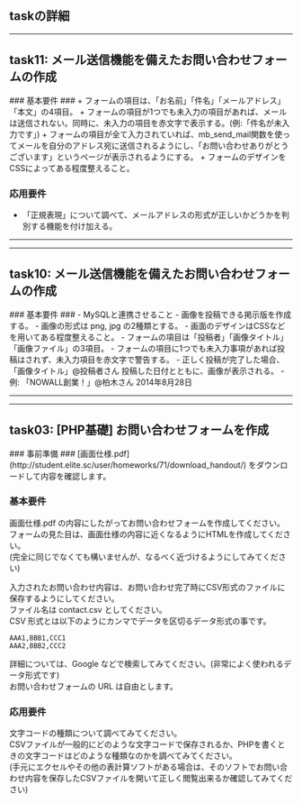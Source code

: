 taskの詳細
------

------
<h2>task11: メール送信機能を備えたお問い合わせフォームの作成</h2>
### 基本要件 ###
+ フォームの項目は、「お名前」「件名」「メールアドレス」「本文」の4項目。  
+ フォームの項目が1つでも未入力の項目があれば、メールは送信されない。同時に、未入力の項目を赤文字で表示する。(例:「件名が未入力です」)  
+ フォームの項目が全て入力されていれば、mb_send_mail関数を使ってメールを自分のアドレス宛に送信されるようにし、「お問い合わせありがとうございます」というページが表示されるようにする。  
+ フォームのデザインをCSSによってある程度整えること。  
    
### 応用要件 ###
+ 「正規表現」について調べて、メールアドレスの形式が正しいかどうかを判別する機能を付け加える。  

------
------
<h2>task10: メール送信機能を備えたお問い合わせフォームの作成</h2>
### 基本要件 ###
- MySQLと連携させること  
- 画像を投稿できる掲示版を作成する。  
- 画像の形式は png, jpg の2種類とする。  
- 画面のデザインはCSSなどを用いてある程度整えること。  
- フォームの項目は「投稿者」「画像タイトル」「画像ファイル」の3項目。  
- フォームの項目に1つでも未入力事項があれば投稿はされず、未入力項目を赤文字で警告する。  
- 正しく投稿が完了した場合、「画像タイトル」@投稿者さん 投稿した日付とともに、画像が表示される。  
- 例: 「NOWALL創業！」@柏木さん 2014年8月28日  

------
------
<h2>task03: [PHP基礎] お問い合わせフォームを作成</h2>
### 事前準備 ###
[画面仕様.pdf](http://student.elite.sc/user/homeworks/71/download_handout/) をダウンロードして内容を確認します。  
  
### 基本要件 ###
画面仕様.pdf の内容にしたがってお問い合わせフォームを作成してください。   
フォームの見た目は、画面仕様の内容に近くなるようにHTMLを作成してください。   
(完全に同じでなくても構いませんが、なるべく近づけるようにしてみてください)  
  
入力されたお問い合わせ内容は、お問い合わせ完了時にCSV形式のファイルに保存するようにしてください。  
ファイル名は contact.csv としてください。  
CSV 形式とは以下のようにカンマでデータを区切るデータ形式の事です。  

    AAA1,BBB1,CCC1  
    AAA2,BBB2,CCC2  

詳細については、Google などで検索してみてください。(非常によく使われるデータ形式です)  
お問い合わせフォームの URL は自由とします。  
  
### 応用要件 ###
文字コードの種類について調べてみてください。  
CSVファイルが一般的にどのような文字コードで保存されるか、PHPを書くときの文字コードはどのような種類なのかを調べてみてください。  
(手元にエクセルやその他の表計算ソフトがある場合は、そのソフトでお問い合わせ内容を保存したCSVファイルを開いて正しく閲覧出来るか確認してみてください)  

